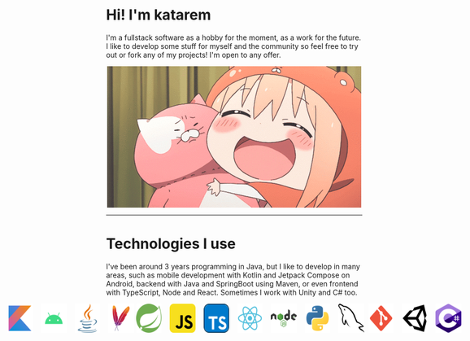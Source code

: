 <!DOCTYPE html>

<html>
<body>
    <h1>Hi! I'm katarem</h1>
    <p>
        I'm a fullstack software as a hobby for the moment, as a work for the future. I like to develop some stuff for myself and the community so feel free to try out or fork any of my projects! I'm open to any offer.
    </p>
    <img src="./assets/javafr.gif" title="" alt="javafr.gif" style="display: block; margin: 0 auto;">
    <hr>
    <h1>Technologies I use</h1>
    <p>
        I've been around 3 years programming in Java, but I like to develop in many areas, such as mobile development with Kotlin and Jetpack Compose on Android, backend with Java and SpringBoot using Maven, or even frontend with TypeScript, Node and React. Sometimes I work with Unity and C# too.
    </p>
    <div style="display: flex; justify-content: center;">
    <img src="./assets/kotlin.svg" style="width: 10%;">
    <img src="./assets/android.svg" style="width: 10%; margin-left:1rem;">
    <img src="./assets/java.svg" style="width: 10%; margin-left:1rem;">
    <img src="./assets/maven.svg" style="width: 10%; margin-left:1rem;">
    <img src="./assets/spring.svg" style="width: 10%; margin-left:0.25rem">
    <img src="./assets/javascript.svg" style="width: 10%; margin-left:1rem">
    <img src="./assets/typescript.svg" style="width: 10%; margin-left:1rem">
    <img src="./assets/react.svg" style="width: 10%; margin-left:1rem">
    <img src="./assets/nodejs.svg" style="width: 10%; margin-left:1rem">
    <img src="./assets/python.svg" style="width: 10%; margin-left:1rem">
    <img src="./assets/mysql.svg" style="width: 10%; margin-left:1rem">
    <img src="./assets/git.svg" style="width: 10%; margin-left:0.5rem">
    <img src="./assets/unity.svg" style="width: 10%; margin-left:1rem">
    <img src="./assets/csharp.svg" style="width: 10%; margin-left:1rem">    
</div>

</body>
</html>
